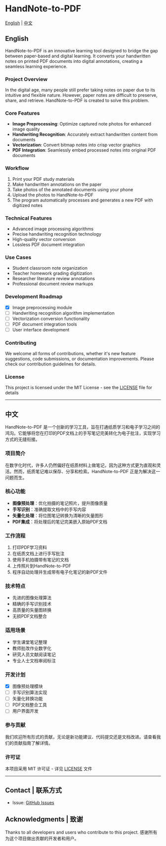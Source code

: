# HandNote-to-PDF

[English](#english) | [中文](#chinese)

<a name="english"></a>
## English

HandNote-to-PDF is an innovative learning tool designed to bridge the gap between paper-based and digital learning. It converts your handwritten notes on printed PDF documents into digital annotations, creating a seamless learning experience.

### Project Overview

In the digital age, many people still prefer taking notes on paper due to its intuitive and flexible nature. However, paper notes are difficult to preserve, share, and retrieve. HandNote-to-PDF is created to solve this problem.

### Core Features

- **Image Preprocessing**: Optimize captured note photos for enhanced image quality
- **Handwriting Recognition**: Accurately extract handwritten content from documents
- **Vectorization**: Convert bitmap notes into crisp vector graphics
- **PDF Integration**: Seamlessly embed processed notes into original PDF documents

### Workflow

1. Print your PDF study materials
2. Make handwritten annotations on the paper
3. Take photos of the annotated documents using your phone
4. Upload the photos to HandNote-to-PDF
5. The program automatically processes and generates a new PDF with digitized notes

### Technical Features

- Advanced image processing algorithms
- Precise handwriting recognition technology
- High-quality vector conversion
- Lossless PDF document integration

### Use Cases

- Student classroom note organization
- Teacher homework grading digitization
- Researcher literature review annotations
- Professional document review markups

### Development Roadmap

- [x] Image preprocessing module
- [ ] Handwriting recognition algorithm implementation
- [ ] Vectorization conversion functionality
- [ ] PDF document integration tools
- [ ] User interface development

### Contributing

We welcome all forms of contributions, whether it's new feature suggestions, code submissions, or documentation improvements. Please check our contribution guidelines for details.

### License

This project is licensed under the MIT License - see the [LICENSE](LICENSE) file for details

---

<a name="chinese"></a>
## 中文

HandNote-to-PDF 是一个创新的学习工具，旨在打通纸质学习和电子学习之间的鸿沟。它能够将您在打印的PDF文档上的手写笔记完美转化为电子批注，实现学习方式的无缝衔接。

### 项目简介

在数字化时代，许多人仍然偏好在纸质材料上做笔记，因为这种方式更为直观和灵活。然而，纸质笔记难以保存、分享和检索。HandNote-to-PDF 正是为解决这一问题而生。

### 核心功能

- **图像预处理**：优化拍摄的笔记照片，提升图像质量
- **手写识别**：准确提取文档中的手写内容
- **矢量化处理**：将位图笔记转换为清晰的矢量图形
- **PDF集成**：将处理后的笔记完美嵌入原始PDF文档

### 工作流程

1. 打印PDF学习资料
2. 在纸质文档上进行手写批注
3. 使用手机拍摄带有笔记的文档
4. 上传照片到HandNote-to-PDF
5. 程序自动处理并生成带有电子化笔记的新PDF文件

### 技术特点

- 先进的图像处理算法
- 精确的手写识别技术
- 高质量的矢量图转换
- 无损PDF文档整合

### 适用场景

- 学生课堂笔记整理
- 教师批改作业数字化
- 研究人员文献阅读笔记
- 专业人士文档审阅标注

### 开发计划

- [x] 图像预处理模块
- [ ] 手写识别算法实现
- [ ] 矢量化转换功能
- [ ] PDF文档整合工具
- [ ] 用户界面开发

### 参与贡献

我们欢迎所有形式的贡献，无论是新功能建议、代码提交还是文档改进。请查看我们的贡献指南了解详情。

### 许可证

本项目采用 MIT 许可证 - 详见 [LICENSE](LICENSE) 文件

---

## Contact | 联系方式

- Issue: [GitHub Issues](https://github.com/gaoxiaobei/HandNote-to-PDF/issues)

## Acknowledgments | 致谢

Thanks to all developers and users who contribute to this project.
感谢所有为这个项目做出贡献的开发者和用户。

